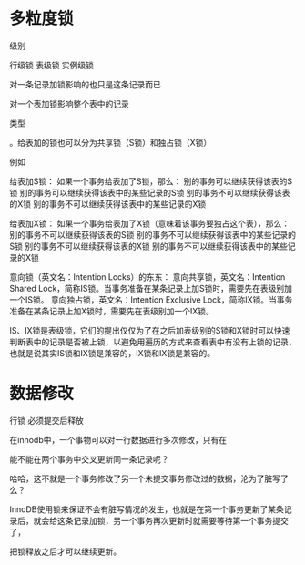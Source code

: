 






# 多粒度锁


级别

行级锁 表级锁 实例级锁

对一条记录加锁影响的也只是这条记录而已

对一个表加锁影响整个表中的记录


类型

。给表加的锁也可以分为共享锁（S锁）和独占锁（X锁）


例如

给表加S锁：
如果一个事务给表加了S锁，那么：
别的事务可以继续获得该表的S锁
别的事务可以继续获得该表中的某些记录的S锁
别的事务不可以继续获得该表的X锁
别的事务不可以继续获得该表中的某些记录的X锁

给表加X锁：
如果一个事务给表加了X锁（意味着该事务要独占这个表），那么：
别的事务不可以继续获得该表的S锁
别的事务不可以继续获得该表中的某些记录的S锁
别的事务不可以继续获得该表的X锁
别的事务不可以继续获得该表中的某些记录的X锁

意向锁（英文名：Intention Locks）的东东：
意向共享锁，英文名：Intention Shared Lock，简称IS锁。当事务准备在某条记录上加S锁时，需要先在表级别加一个IS锁。
意向独占锁，英文名：Intention Exclusive Lock，简称IX锁。当事务准备在某条记录上加X锁时，需要先在表级别加一个IX锁。

IS、IX锁是表级锁，它们的提出仅仅为了在之后加表级别的S锁和X锁时可以快速判断表中的记录是否被上锁，以避免用遍历的方式来查看表中有没有上锁的记录，也就是说其实IS锁和IX锁是兼容的，IX锁和IX锁是兼容的。






# 数据修改

行锁  必须提交后释放

在innodb中，一个事物可以对一行数据进行多次修改，只有在


能不能在两个事务中交叉更新同一条记录呢？

哈哈，这不就是一个事务修改了另一个未提交事务修改过的数据，沦为了脏写了么？

InnoDB使用锁来保证不会有脏写情况的发生，也就是在第一个事务更新了某条记录后，就会给这条记录加锁，另一个事务再次更新时就需要等待第一个事务提交了，

把锁释放之后才可以继续更新。
